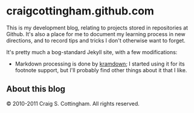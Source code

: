 # craigcottingham.github.com

This is my development blog, relating to projects stored in repositories at Github.
It's also a place for me to document my learning process in new directions, and to
record tips and tricks I don't otherwise want to forget.

It's pretty much a bog-standard Jekyll site, with a few modifications:

* Markdown processing is done by [kramdown](http://kramdown.rubyforge.org/);
  I started using it for its footnote support, but I'll probably find other things about it
  that I like.

## About this blog

&copy; 2010-2011 Craig S. Cottingham. All rights reserved.
